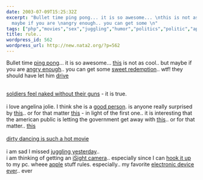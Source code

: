```yaml
---
date: 2003-07-09T15:25:32Z
excerpt: "Bullet time ping pong... it is so awesome... \nthis is not as cool.. but
  maybe if you are \nangry enough.. you can get some \n"
tags: ["php","movies","sex","juggling","humor","politics","politic","apple","ipod"]
title: rule..
wordpress_id: 562
wordpress_url: http://new.nata2.org/?p=562
---
```


Bullet time <a href="http://www.nata2.info/humor/movies/bullet_time_ping_pong.wmv">ping pong</a>... it is so awesome... 
<a href="http://news.independent.co.uk/europe/story.jsp?story=422336">this</a> is not as cool.. but maybe if you are 
<a href="http://www.guardian.co.uk/arts/news/story/0,11711,994461,00.html">angry enough</a>.. you can get some 
<a href="http://www.cnn.com/2003/US/West/07/09/heat.deaths.ap/index.html">sweet redemption</a>.. wtf! they should have let him 
<a href="http://www.newsnet5.com/news/2319329/detail.html">drive</a><br/><br/>

<a href="http://www.kron4.com/Global/story.asp?S=1352557">soldiers feel naked without their guns</a> - it is true.<br/><br/>i love angelina jolie. I think she is a 
<a href="http://story.news.yahoo.com/news?tmpl=story&cid=638&ncid=762&e=4&u=/nm/20030709/en_nm/people_jolie_dc">good person</a>. is anyone really surprised by 
<a href="http://www.globeandmail.com/servlet/story/RTGAM.20030709.windo0708/BNStory/International/">this</a>.. or for that matter 
<a href="http://uk.news.yahoo.com/030709/140/e3xf4.html">this</a> - in light of the first one.. it is interesting that the american public is letting the government get away with <a href="http://abcnews.go.com/wire/Politics/ap20030709_400.html">this</a>.. or for that matter.. 
<a href="http://www.msnbc.com/news/935935.asp?0cv=CA01">this</a><br/><br/>
<a href="http://www.mirror.co.uk/news/allnews/content_objectid=13157570_method=full_siteid=50143_headline=-Mum-had--sex-with-boy-of-13--name_page.html">dirty dancing is such a hot movie</a><br/><br/>i am sad I missed 
<a href="http://www.santacruzsentinel.com/archive/2003/July/09/local/stories/02local.htm">juggling yesterday</a>.. <br/>
i am thinking of getting an 
<a href="http://www.apple.com/isight/">iSight camera</a>.. especially since I can 
<a href="http://isighting.com/phpBB2/viewtopic.php?t=7">hook it up</a> to my pc. wheee 
<a href="http://www.apple.com">apple</a> stuff rules. especially.. my favorite 
<a href="http://www.apple.com/ipod/">electronic device ever</a>.. ever
